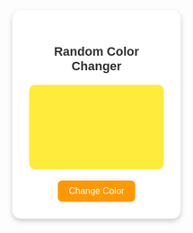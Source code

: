 <!DOCTYPE html>
<html lang="en">
<head>
  <meta charset="UTF-8">
  <title>Color Changer Box</title>
  <style>
    * {
      margin: 0;
      padding: 0;
      box-sizing: border-box;
      font-family: Arial, sans-serif;
    }

    body {
      height: 100vh;
      display: flex;
      align-items: center;
      justify-content: center;
      background-color: #f0f0f0;
    }

    .container {
      background-color: white;
      padding: 30px;
      border-radius: 15px;
      box-shadow: 0 4px 10px rgba(0, 0, 0, 0.2);
      text-align: center;
      width: 300px;
    }

    h1 {
      font-size: 22px;
      margin-bottom: 20px;
      color: #333;
    }

    .color-box {
      width: 100%;
      height: 150px;
      background-color: #ffeb3b;
      border-radius: 10px;
      margin-bottom: 20px;
      transition: background-color 0.5s ease;
    }

    button {
      padding: 10px 20px;
      border: none;
      border-radius: 8px;
      background-color: #ff9800;
      color: white;
      font-size: 16px;
      cursor: pointer;
    }

    button:hover {
      background-color: #e65100;
    }
  </style>
</head>
<body>

  <div class="container">
    <h1>Random Color Changer</h1>
    <div class="color-box" id="colorBox"></div>
    <button onclick="changeColor()">Change Color</button>
  </div>

  <script>
    function getRandomColor() {
      const letters = "0123456789ABCDEF";
      let color = "#";
      for (let i = 0; i < 6; i++) {
        color += letters[Math.floor(Math.random() * 16)];
      }
      return color;
    }

    function changeColor() {
      const newColor = getRandomColor();
      document.getElementById("colorBox").style.backgroundColor = newColor;
    }
  </script>

</body>
</html>
